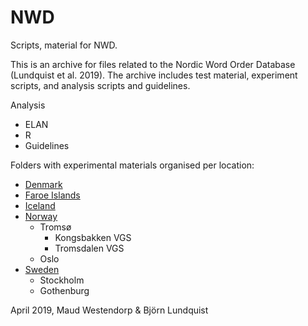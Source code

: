 # NWD
Scripts, material for NWD.

This is an archive for files related to the Nordic Word Order Database (Lundquist et al. 2019). The archive includes test material, experiment scripts, and analysis scripts and guidelines.

Analysis
+ ELAN
+ R
+ Guidelines

Folders with experimental materials organised per location:
+ [Denmark](https://github.com/BjornLundquist/NWD/tree/master/Denmark)
+ [Faroe Islands](https://github.com/BjornLundquist/NWD/tree/master/FaroeIslands)
+ [Iceland](https://github.com/BjornLundquist/NWD/tree/master/Iceland)
+ [Norway](https://github.com/BjornLundquist/NWD/tree/master/Norway)
  + Tromsø
    + Kongsbakken VGS
    + Tromsdalen VGS
  + Oslo
+ [Sweden](https://github.com/BjornLundquist/NWD/tree/master/Sweden)
  + Stockholm
  + Gothenburg

April 2019, Maud Westendorp & Björn Lundquist
